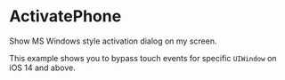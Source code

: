 # ActivatePhone

Show MS Windows style activation dialog on my screen.

This example shows you to bypass touch events for specific `UIWindow` on iOS 14 and above.
